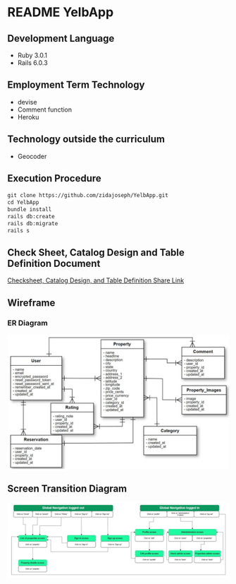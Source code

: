 # README YelbApp

## Development Language

* Ruby 3.0.1
* Rails 6.0.3

## Employment Term Technology

- devise
- Comment function
- Heroku

## Technology outside the curriculum

- Geocoder

## Execution Procedure

```
git clone https://github.com/zidajoseph/YelbApp.git
cd YelbApp
bundle install
rails db:create
rails db:migrate
rails s
```

## Check Sheet, Catalog Design and Table Definition Document

[Checksheet, Catalog Design, and Table Definition Share Link](https://docs.google.com/spreadsheets/d/134xWXE_yQOAw0DTBpB2TZuACIfQuCVyJMZaTg76nkc8/edit?usp=sharing)

## Wireframe


### ER Diagram
![ER Diagram](ERD.jpg)


## Screen Transition Diagram
![ER Diagram](TransitionDiagram.jpg)